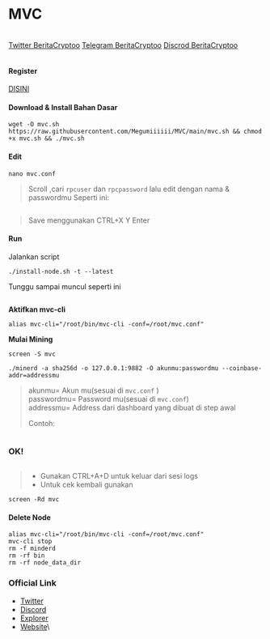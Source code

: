 # MVC

\
​[​<img src="https://user-images.githubusercontent.com/108946833/184274157-08210464-fa03-493d-b01c-2420c67a524f.jpg" alt="" data-size="line">​](https://user-images.githubusercontent.com/108946833/184274157-08210464-fa03-493d-b01c-2420c67a524f.jpg) [Twitter BeritaCryptoo](https://twitter.com/BeritaCryptoo) [​<img src="https://user-images.githubusercontent.com/50621007/183283867-56b4d69f-bc6e-4939-b00a-72aa019d1aea.png" alt="" data-size="line">​](https://user-images.githubusercontent.com/50621007/183283867-56b4d69f-bc6e-4939-b00a-72aa019d1aea.png) [Telegram BeritaCryptoo](https://t.me/BeritaCryptoo) [​<img src="https://user-images.githubusercontent.com/108946833/201040868-61a5cfb9-f39e-4fd1-a3a6-2c15c1b47424.png" alt="" data-size="line">​](https://user-images.githubusercontent.com/108946833/201040868-61a5cfb9-f39e-4fd1-a3a6-2c15c1b47424.png) [Discrod BeritaCryptoo](https://discord.gg/beritacryptoonode)​

<figure><img src="https://580801350-files.gitbook.io/~/files/v0/b/gitbook-x-prod.appspot.com/o/spaces%2FyjqqGlG6vZEVZjseIV1U%2Fuploads%2FFINlcLoNQtSeG9YWkNg6%2FK1BG3vs__400x400.jpg?alt=media&#x26;token=179cdd9d-671f-4f72-80ba-067ec23c46ba" alt=""><figcaption></figcaption></figure>

#### Register <a href="#register" id="register"></a>

​[DISINI](https://naire.medium.com/mvc-incentivized-testnet-d7bb23467a3)​

#### Download & Install Bahan Dasar <a href="#download-and-install-bahan-dasar" id="download-and-install-bahan-dasar"></a>

```
wget -O mvc.sh https://raw.githubusercontent.com/Megumiiiiii/MVC/main/mvc.sh && chmod +x mvc.sh && ./mvc.sh
```

#### Edit <a href="#edit" id="edit"></a>

```
nano mvc.conf
```

> Scroll ,cari `rpcuser` dan `rpcpassword` lalu edit dengan nama & passwordmu Seperti ini:

<figure><img src="https://580801350-files.gitbook.io/~/files/v0/b/gitbook-x-prod.appspot.com/o/spaces%2FyjqqGlG6vZEVZjseIV1U%2Fuploads%2F9VYBqdhG2D76riKtGpxk%2FScreenshot_1.png?alt=media&#x26;token=673c5f78-b934-4398-a323-f58d3fa005d6" alt=""><figcaption></figcaption></figure>

> Save menggunakan CTRL+X Y Enter

#### Run <a href="#run" id="run"></a>

Jalankan script

```
./install-node.sh -t --latest
```

Tunggu sampai muncul seperti ini

<figure><img src="https://580801350-files.gitbook.io/~/files/v0/b/gitbook-x-prod.appspot.com/o/spaces%2FyjqqGlG6vZEVZjseIV1U%2Fuploads%2FP88PJbZMihZ6cpPK0dVZ%2FScreenshot_2.png?alt=media&#x26;token=94f7ba5a-2feb-4f5b-924e-8aa7979a162b" alt=""><figcaption></figcaption></figure>

**Aktifkan mvc-cli**

```
alias mvc-cli="/root/bin/mvc-cli -conf=/root/mvc.conf"
```

**Mulai Mining**

```
screen -S mvc
```

```
./minerd -a sha256d -o 127.0.0.1:9882 -O akunmu:passwordmu --coinbase-addr=addressmu
```

> akunmu= Akun mu(sesuai di `mvc.conf` )\
> passwordmu= Password mu(sesuai di `mvc.conf`)\
> addressmu= Address dari dashboard yang dibuat di step awal
>
> Contoh:

<figure><img src="https://580801350-files.gitbook.io/~/files/v0/b/gitbook-x-prod.appspot.com/o/spaces%2FyjqqGlG6vZEVZjseIV1U%2Fuploads%2Fvol9SQdK52FIpHfihBoJ%2FScreenshot_4.png?alt=media&#x26;token=4b984de2-1e7f-4610-b397-4bb97133b491" alt=""><figcaption></figcaption></figure>

### OK! <a href="#ok" id="ok"></a>

<figure><img src="https://580801350-files.gitbook.io/~/files/v0/b/gitbook-x-prod.appspot.com/o/spaces%2FyjqqGlG6vZEVZjseIV1U%2Fuploads%2FxZToqljk25frc8CRNs1p%2FScreenshot_6.png?alt=media&#x26;token=4686d799-7a36-4634-86bc-f7a2f450f120" alt=""><figcaption></figcaption></figure>

> * Gunakan CTRL+A+D untuk keluar dari sesi logs
> * Untuk cek kembali gunakan

```
screen -Rd mvc
```

#### Delete Node <a href="#delete-node" id="delete-node"></a>

```
alias mvc-cli="/root/bin/mvc-cli -conf=/root/mvc.conf"
mvc-cli stop
rm -f minderd
rm -rf bin
rm -rf node_data_dir
```

### Official Link <a href="#official-link" id="official-link"></a>

* [Twitter](https://twitter.com/mvcglobal)&#x20;
* [Discord](https://discord.com/invite/RGHWazu9eS)&#x20;
* [Explorer](https://scan.mvc.space/)
* &#x20;[Website](https://www.mvc.space/miners)\
